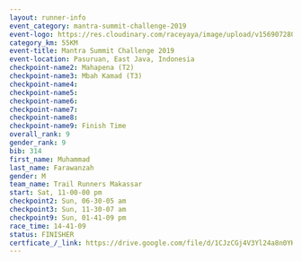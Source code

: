 ```yaml
---
layout: runner-info 
event_category: mantra-summit-challenge-2019 
event-logo: https://res.cloudinary.com/raceyaya/image/upload/v1569072809/logo/mantra-image_segrbx.jpg
category_km: 55KM 
event-title: Mantra Summit Challenge 2019 
event-location: Pasuruan, East Java, Indonesia 
checkpoint-name2: Mahapena (T2) 
checkpoint-name3: Mbah Kamad (T3) 
checkpoint-name4: 
checkpoint-name5: 
checkpoint-name6: 
checkpoint-name7: 
checkpoint-name8: 
checkpoint-name9: Finish Time
overall_rank: 9
gender_rank: 9
bib: 314
first_name: Muhammad
last_name: Farawanzah
gender: M
team_name: Trail Runners Makassar
start: Sat, 11-00-00 pm
checkpoint2: Sun, 06-30-05 am
checkpoint3: Sun, 11-30-07 am
checkpoint9: Sun, 01-41-09 pm
race_time: 14-41-09
status: FINISHER
certficate_/_link: https://drive.google.com/file/d/1CJzCGj4V3Yl24a8n0YK94Q-9dbg0oIRn/view?usp=sharing
---
```

